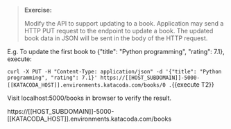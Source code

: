 > **Exercise:**
>
> Modify the API to support updating to a book.
> Application may send a HTTP PUT request to the endpoint to update a book. 
> The updated book data in JSON will be sent in the body of the HTTP request.


E.g. To update the first book to {"title": "Python programming", "rating": 7.1}, execute:

`curl -X PUT -H "Content-Type: application/json" -d '{"title": "Python programming", "rating": 7.1}' https://[[HOST_SUBDOMAIN]]-5000-[[KATACODA_HOST]].environments.katacoda.com/books/0 .`{{execute T2}}

Visit localhost:5000/books in browser to verify the result.

https://[[HOST_SUBDOMAIN]]-5000-[[KATACODA_HOST]].environments.katacoda.com/books 
	
	